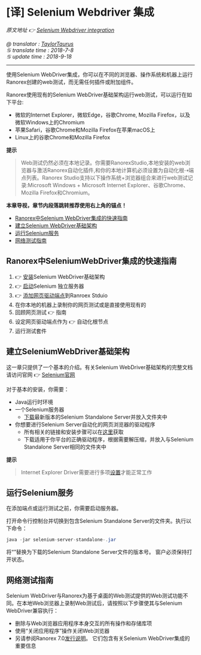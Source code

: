 # [译] Selenium Webdriver 集成

*原文地址 👉 [Selenium Webdriver integration][0]*

*@ translator : [TaylorTaurus](https://github.com/taylortaurus)*    
*♋ translate time : 2018-7-8*    
*♋ update time : 2018-9-18*  

---

使用Selenium WebDriver集成，你可以在不同的浏览器、操作系统和机器上运行Ranorex创建的web测试，而无需任何插件或附加组件。

Ranorex使用现有的Selenium WebDriver基础架构运行web测试，可以运行在如下平台:

- 微软的Internet Explorer，微软Edge，谷歌Chrome, Mozilla Firefox，以及微软Windows上的Chromium
- 苹果Safari，谷歌Chrome和Mozilla Firefox在苹果macOS上
- Linux上的谷歌Chrome和Mozilla Firefox

**提示** 
> Web测试仍然必须在本地记录。你需要RanorexStudio,本地安装的web浏览器与激活Ranorex自动化插件,和你的本地计算机必须设置为自动化根⇢端点列表。Ranorex Studio支持以下操作系统+浏览器组合来进行web测试记录:Microsoft Windows + Microsoft Internet Explorer、谷歌Chrome、Mozilla Firefox和Chromium。


**本章导视，章节内段落跳转推荐使用右上角的锚点！**

- [Ranorex中Selenium WebDriver集成的快速指南](#Ranorex中SeleniumWebDriver集成的快速指南)
- [建立Selenium WebDriver基础架构](#建立SeleniumWebDriver基础架构)
- [运行Selenium服务](#运行Selenium服务)
- [网络测试指南](#网络测试指南)


## Ranorex中SeleniumWebDriver集成的快速指南

1. 👉 [安装](#建立SeleniumWebDriver基础架构)Selenium WebDriver基础架构
2. 👉 [启动](#运行Selenium服务)Selenium 独立服务器
3. 👉 [添加网页驱动端点][5]到Ranroex Stduio
4. 在你本地的机器上录制你的网页测试或是直接使用现有的
5. 回顾网页测试 👉 指南
6. 设定网页驱动端点作为 👉 自动化根节点
7. 运行测试套件

## 建立SeleniumWebDriver基础架构

这一章只提供了一个基本的介绍。有关Selenium WebDriver基础架构的完整文档请访问官网 👉 [Selenium官网][1]

对于基本的安装，你需要：

- Java运行时环境
- 一个Selenium服务器  
    - [下载][3]最新版本的Selenium Standalone Server并放入文件夹中
- 你想要进行Selenium Server自动化的网页浏览器的驱动程序
    - 所有相关的链接和安装步骤可以在[这里][2]获取 
    - 下载适用于你平台的正确驱动程序，根据需要解压缩，并放入与Selenium Standalone Server相同的文件夹中

**提示**  
> Internet Explorer Driver需要进行多项[设置][3]才能正常工作

## 运行Selenium服务

在添加端点或运行测试之前，你需要启动服务器。

打开命令行控制台并切换到包含Selenium Standalone Server的文件夹。执行以下命令：

```java
java -jar selenium-server-standalone-.jar
```

将“”替换为下载的Selenium Standalone Server文件的版本号。 窗户必须保持打开状态。

## 网络测试指南

Selenium WebDriver与Ranorex为基于桌面的Web测试提供的Web测试功能不同。在本地Web浏览器上录制Web测试后，请按照以下步骤使其与Selenium WebDriver兼容执行：

- 删除与Web浏览器应用程序本身交互的所有操作和存储库项
- 使用“关闭应用程序”操作关闭Web浏览器
- 另请参阅Ranorex 7.0[发行说明][4]。 它们包含有关Selenium WebDriver集成的重要信息




[0]: https://www.ranorex.com/help/latest/interfaces-connectivity/selenium-webdriver-integration/
[1]: http://www.seleniumhq.org/
[2]: http://www.seleniumhq.org/download/
[3]: https://github.com/SeleniumHQ/selenium/wiki/InternetExplorerDriver#required-configuration
[4]: http://release-notes.html/#c16310
[5]: ..\\..\\..\\Web_and_mobile_testing/Endpoints/[译]添加一个WebDriver端点.html

